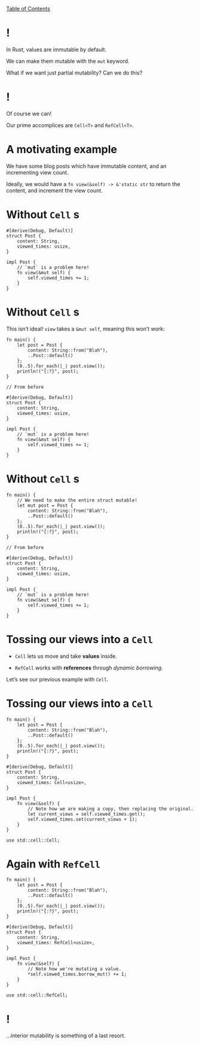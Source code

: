 [Table of Contents](./index.html)

!
=

In Rust, values are immutable by default.

We can make them mutable with the `mut` keyword.

What if we want just partial mutability? Can we do this?

!
=

Of course we can!

Our prime accomplices are `Cell<T>` and `RefCell<T>`.

A motivating example
====================

We have some blog posts which have immutable content, and an
incrementing view count.

Ideally, we would have a `fn view(&self) -> &'static str` to return the
content, and increment the view count.

Without `Cell` s
================

    #[derive(Debug, Default)]
    struct Post {
        content: String,
        viewed_times: usize,
    }

    impl Post {
        // `mut` is a problem here!
        fn view(&mut self) {
            self.viewed_times += 1;
        }
    }

Without `Cell` s
================

This isn’t ideal! `view` takes a `&mut self`, meaning this won’t work:

    fn main() {
        let post = Post {
            content: String::from("Blah"),
            ..Post::default()
        };
        (0..5).for_each(|_| post.view());
        println!("{:?}", post);
    }

    // From before

    #[derive(Debug, Default)]
    struct Post {
        content: String,
        viewed_times: usize,
    }

    impl Post {
        // `mut` is a problem here!
        fn view(&mut self) {
            self.viewed_times += 1;
        }
    }

Without `Cell` s
================

    fn main() {
        // We need to make the entire struct mutable!
        let mut post = Post {
            content: String::from("Blah"),
            ..Post::default()
        };
        (0..5).for_each(|_| post.view());
        println!("{:?}", post);
    }

    // From before

    #[derive(Debug, Default)]
    struct Post {
        content: String,
        viewed_times: usize,
    }

    impl Post {
        // `mut` is a problem here!
        fn view(&mut self) {
            self.viewed_times += 1;
        }
    }

Tossing our views into a `Cell`
===============================

-   `Cell` lets us move and take **values** inside.

-   `RefCell` works with **references** through *dynamic borrowing*.

Let’s see our previous example with `Cell`.

Tossing our views into a `Cell`
===============================

    fn main() {
        let post = Post {
            content: String::from("Blah"),
            ..Post::default()
        };
        (0..5).for_each(|_| post.view());
        println!("{:?}", post);
    }

    #[derive(Debug, Default)]
    struct Post {
        content: String,
        viewed_times: Cell<usize>,
    }

    impl Post {
        fn view(&self) {
            // Note how we are making a copy, then replacing the original.
            let current_views = self.viewed_times.get();
            self.viewed_times.set(current_views + 1);
        }
    }

    use std::cell::Cell;

Again with `RefCell`
====================

    fn main() {
        let post = Post {
            content: String::from("Blah"),
            ..Post::default()
        };
        (0..5).for_each(|_| post.view());
        println!("{:?}", post);
    }

    #[derive(Debug, Default)]
    struct Post {
        content: String,
        viewed_times: RefCell<usize>,
    }

    impl Post {
        fn view(&self) {
            // Note how we're mutating a value.
            *self.viewed_times.borrow_mut() += 1;
        }
    }

    use std::cell::RefCell;

!
=

…interior mutability is something of a last resort.
